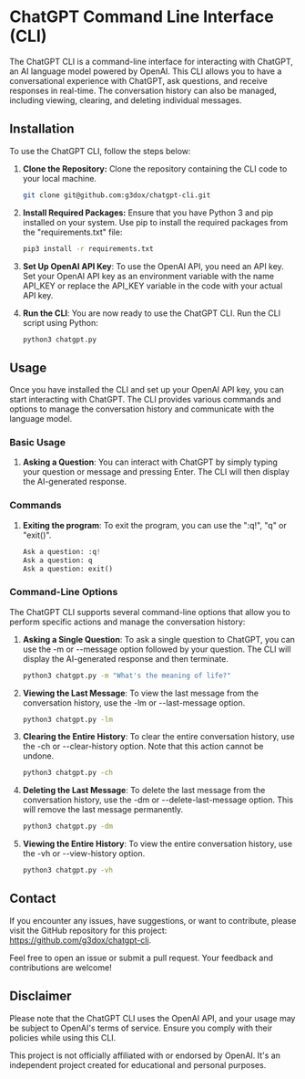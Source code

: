 # ChatGPT Command Line Interface (CLI)

The ChatGPT CLI is a command-line interface for interacting with ChatGPT, an AI language model powered by OpenAI. This CLI allows you to have a conversational experience with ChatGPT, ask questions, and receive responses in real-time. The conversation history can also be managed, including viewing, clearing, and deleting individual messages.

## Installation

To use the ChatGPT CLI, follow the steps below:

1. **Clone the Repository:** Clone the repository containing the CLI code to your local machine.

    ```bash
    git clone git@github.com:g3dox/chatgpt-cli.git
    ```

2. **Install Required Packages:** Ensure that you have Python 3 and pip installed on your system. Use pip to install the required packages from the "requirements.txt" file:

    ```bash
    pip3 install -r requirements.txt
    ```

3. **Set Up OpenAI API Key**: To use the OpenAI API, you need an API key. Set your OpenAI API key as an environment variable with the name API_KEY or replace the API_KEY variable in the code with your actual API key.

4. **Run the CLI**: You are now ready to use the ChatGPT CLI. Run the CLI script using Python:
    ```bash
    python3 chatgpt.py
    ```

## Usage

Once you have installed the CLI and set up your OpenAI API key, you can start interacting with ChatGPT. The CLI provides various commands and options to manage the conversation history and communicate with the language model.

### Basic Usage

1. **Asking a Question**: You can interact with ChatGPT by simply typing your question or message and pressing Enter. The CLI will then display the AI-generated response.

### Commands

1. **Exiting the program**: To exit the program, you can use the ":q!", "q" or "exit()".

    ```python
    Ask a question: :q!
    Ask a question: q
    Ask a question: exit()
    ```

### Command-Line Options

The ChatGPT CLI supports several command-line options that allow you to perform specific actions and manage the conversation history:

1. **Asking a Single Question**: To ask a single question to ChatGPT, you can use the -m or --message option followed by your question. The CLI will display the AI-generated response and then terminate.

    ```bash
    python3 chatgpt.py -m "What's the meaning of life?"
    ```

2. **Viewing the Last Message**: To view the last message from the conversation history, use the -lm or --last-message option.

    ```bash
    python3 chatgpt.py -lm
    ```

3. **Clearing the Entire History**: To clear the entire conversation history, use the -ch or --clear-history option. Note that this action cannot be undone.

    ```bash
    python3 chatgpt.py -ch
    ```

4. **Deleting the Last Message**: To delete the last message from the conversation history, use the -dm or --delete-last-message option. This will remove the last message permanently.

    ```bash
    python3 chatgpt.py -dm
    ```

5. **Viewing the Entire History**: To view the entire conversation history, use the -vh or --view-history option.

    ```bash
    python3 chatgpt.py -vh
    ```
## Contact

If you encounter any issues, have suggestions, or want to contribute, please visit the GitHub repository for this project: https://github.com/g3dox/chatgpt-cli.

Feel free to open an issue or submit a pull request. Your feedback and contributions are welcome!

## Disclaimer

Please note that the ChatGPT CLI uses the OpenAI API, and your usage may be subject to OpenAI's terms of service. Ensure you comply with their policies while using this CLI.

This project is not officially affiliated with or endorsed by OpenAI. It's an independent project created for educational and personal purposes.
